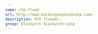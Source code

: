 ```yaml
---
name: rtp-flood
url: http://www.hackingexposedvoip.com/
description: RTP flooder.
group: blackarch blackarch-voip
---
```

